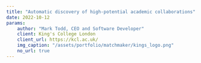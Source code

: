 ```yaml
---
title: "Automatic discovery of high-potential academic collaborations"
date: 2022-10-12
params:
    author: "Mark Todd, CEO and Software Developer"
    client: King's College London
    client_url: https://kcl.ac.uk/
    img_caption: "/assets/portfolio/matchmaker/kings_logo.png"
    no_url: true
---
```

